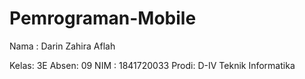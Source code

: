 # Pemrograman-Mobile

Nama : Darin Zahira Aflah

Kelas: 3E
Absen: 09
NIM  : 1841720033
Prodi: D-IV Teknik Informatika
